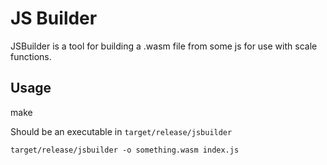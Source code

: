 # JS Builder

JSBuilder is a tool for building a .wasm file from some js for use with scale functions.

## Usage

make

Should be an executable in `target/release/jsbuilder`

`target/release/jsbuilder -o something.wasm index.js`
